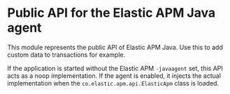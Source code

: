 # Public API for the Elastic APM Java agent

This module represents the public API of Elastic APM Java.
Use this to add custom data to transactions for example.

If the application is started without the Elastic APM `-javaagent` set,
this API acts as a noop implementation.
If the agent is enabled,
it injects the actual implementation when the `co.elastic.apm.api.ElasticApm` class is loaded.
